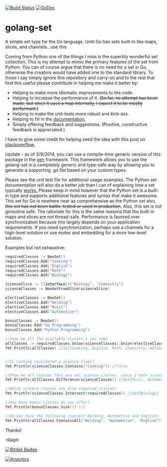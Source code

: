 [![Build Status](https://travis-ci.org/deckarep/golang-set.png?branch=master)](https://travis-ci.org/deckarep/golang-set)
[![GoDoc](https://godoc.org/github.com/deckarep/golang-set?status.png)](http://godoc.org/github.com/deckarep/golang-set)

golang-set
==========

A simple set type for the Go language.  Until Go has sets built-in like maps, slices, and channels...use this.

Coming from Python one of the things I miss is the superbly wonderful set collection.  This is my attempt to mimic the primary features of the set from Python.
You can of course argue that there is no need for a set in Go, otherwise the creators would have added one to the standard library.  To those I say simply ignore this repository
and carry-on and to the rest that find this useful please contribute in helping me make it better by:

* Helping to make more idiomatic improvements to the code.
* Helping to increase the performance of it. ~~(So far, no attempt has been made, but since it uses a map internally, I expect it to be mostly performant.)~~
* Helping to make the unit-tests more robust and kick-ass.
* Helping to fill in the [documentation.](http://godoc.org/github.com/deckarep/golang-set)
* Simply offering feedback and suggestions.  (Positive, constructive feedback is appreciated.)

I have to give some credit for helping seed the idea with this post on [stackoverflow.](http://programmers.stackexchange.com/questions/177428/sets-data-structure-in-golang)

Update - as of 3/9/2014, you can use a compile-time generic version of this package in the [gen](http://clipperhouse.github.io/gen/) framework.  This framework allows you to use the golang-set in a completely generic and type-safe way by allowing you to generate a supporting .go file based on your custom types.

Please see the unit test file for additional usage examples.  The Python set documentation will also do a better job than I can of explaining how a set typically [works.](http://docs.python.org/2/library/sets.html)    Please keep in mind 
however that the Python set is a built-in type and supports additional features and syntax that make it awesome.  This set for Go is nowhere near as comprehensive as the Python set
also, ~~this set has not been battle-tested or used in production~~.  Also, this set is not goroutine safe.  The rationale for this is the same reasons that the built-in
maps and slices are not thread-safe.  Performance is favored over synchronization because this largely depends on your application requirements.  If you need synchronization,
perhaps use a channels for a high-level solution or use mutex and embedding for a more low-level solution.
 
Examples but not exhaustive:

```go
requiredClasses := NewSet()
requiredClasses.Add("Cooking")
requiredClasses.Add("English")
requiredClasses.Add("Math")
requiredClasses.Add("Biology")

scienceSlice := []interface{}{"Biology", "Chemistry"}
scienceClasses := NewSetFromSlice(scienceSlice)

electiveClasses := NewSet()
electiveClasses.Add("Welding")
electiveClasses.Add("Music")
electiveClasses.Add("Automotive")

bonusClasses := NewSet()
bonusClasses.Add("Go Programming")
bonusClasses.Add("Python Programming")

//Show me all the available classes I can take
allClasses := requiredClasses.Union(scienceClasses).Union(electiveClasses).Union(bonusClasses)
fmt.Println(allClasses) //Set{Cooking, English, Math, Chemistry, Welding, Biology, Music, Automotive, Go Programming, Python Programming}


//Is cooking considered a science class?
fmt.Println(scienceClasses.Contains("Cooking")) //false

//Show me all classes that are not science classes, since I hate science.
fmt.Println(allClasses.Difference(scienceClasses)) //Set{Music, Automotive, Go Programming, Python Programming, Cooking, English, Math, Welding}

//Which science classes are also required classes?
fmt.Println(scienceClasses.Intersect(requiredClasses)) //Set{Biology}

//How many bonus classes do you offer?
fmt.Println(bonusClasses.Size()) //2

//Do you have the following classes? Welding, Automotive and English?
fmt.Println(allClasses.ContainsAll("Welding", "Automotive", "English")) //true
```

Thanks!

-Ralph

[![Bitdeli Badge](https://d2weczhvl823v0.cloudfront.net/deckarep/golang-set/trend.png)](https://bitdeli.com/free "Bitdeli Badge")

[![Analytics](https://ga-beacon.appspot.com/UA-42584447-2/deckarep/golang-set)](https://github.com/igrigorik/ga-beacon)


